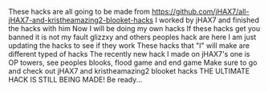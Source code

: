 These hacks are all going to be made from https://github.com/jHAX7/all-jHAX7-and-kristheamazing2-blooket-hacks
I worked by jHAX7 and finished the hacks with him
Now I will be doing my own hacks
If these hacks get you banned it is not my fault glizzxy and others peoples hack are here
I am just updating the hacks to see if they work 
These hacks that "I" will make are different typed of hacks
The recently new hack I made on jHAX7's one is OP towers, see peoples blooks, flood game and end game
Make sure to go and check out jHAX7 and kristheamazing2 blooket hacks
THE ULTIMATE HACK IS STILL BEING MADE!
Be ready...
